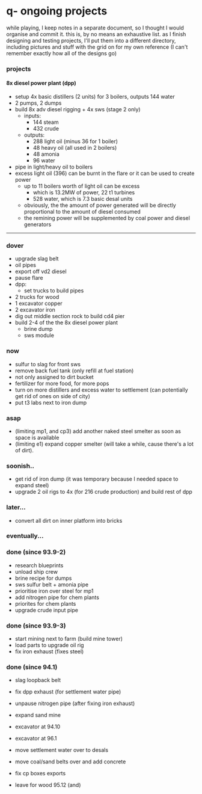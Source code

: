 # q- ongoing projects

while playing, I keep notes in a separate document, so I thought I would organise and commit it. this is, by no means an exhaustive list. as I finish designing and testing projects, I'll put them into a different directory, including pictures and stuff with the grid on for my own reference (I can't remember exactly how all of the designs go)

### projects

#### 8x diesel power plant (dpp)

- setup 4x basic distillers (2 units) for 3 boilers, outputs 144 water
- 2 pumps, 2 dumps
- build 8x adv diesel rigging + 4x sws (stage 2 only)
  - inputs:
    - 144 steam
    - 432 crude
  - outputs:
    - 288 light oil (minus 36 for 1 boiler)
    - 48 heavy oil (all used in 2 boilers)
    - 48 amonia
    - 96 water
- pipe in light/heavy oil to boilers
- excess light oil (396) can be burnt in the flare or it can be used to create power
  - up to 11 boilers worth of light oil can be excess
    - which is 13.2MW of power, 22 t1 turbines
    - 528 water, which is 7.3 basic desal units
  - obviously, the the amount of power generated will be directly proportional to the amount of diesel consumed
  - the remining power will be supplemented by coal power and diesel generators

---

### dover

- upgrade slag belt
- oil pipes
- export off vd2 diesel
- pause flare
- dpp:
  - set trucks to build pipes
- 2 trucks for wood
- 1 excavator copper
- 2 excavator iron
- dig out middle section rock to build cd4 pier
- build 2-4 of the the 8x diesel power plant
  - brine dump
  - sws module

### now

- sulfur to slag for front sws
- remove back fuel tank (only refill at fuel station)
- not only assigned to dirt bucket
- fertilizer for more food, for more pops
- turn on more distillers and excess water to settlement (can potentially get rid of ones on side of city)
- put t3 labs next to iron dump

### asap

- (limiting mp1, and cp3) add another naked steel smelter as soon as space is available
- (limiting e1) expand copper smelter (will take a while, cause there's a lot of dirt).

### soonish..

- get rid of iron dump (it was temporary because I needed space to expand steel)
- upgrade 2 oil rigs to 4x (for 216 crude production) and build rest of dpp

### later...

- convert all dirt on inner platform into bricks

### eventually...


### done (since 93.9-2)

- research blueprints
- unload ship crew
- brine recipe for dumps
- sws sulfur belt + amonia pipe
- prioritise iron over steel for mp1
- add nitrogen pipe for chem plants
- priorites for chem plants
- upgrade crude input pipe

### done (since 93.9-3)

- start mining next to farm (build mine tower)
- load parts to upgrade oil rig
- fix iron exhaust (fixes steel)

### done (since 94.1)

- slag loopback belt
- fix dpp exhaust (for settlement water pipe)
- unpause nitrogen pipe (after fixing iron exhaust)

- expand sand mine
- excavator at 94.10
- excavator at 96.1

- move settlement water over to desals
- move coal/sand belts over and add concrete
- fix cp boxes exports


- leave for wood 95.12 (and)
